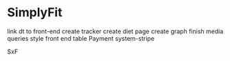 # SimplyFit

link dt to front-end
create tracker
create diet page
create graph
finish media queries 
style front end table
Payment system-stripe


SxF
